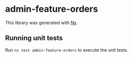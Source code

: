 # admin-feature-orders

This library was generated with [Nx](https://nx.dev).

## Running unit tests

Run `nx test admin-feature-orders` to execute the unit tests.
